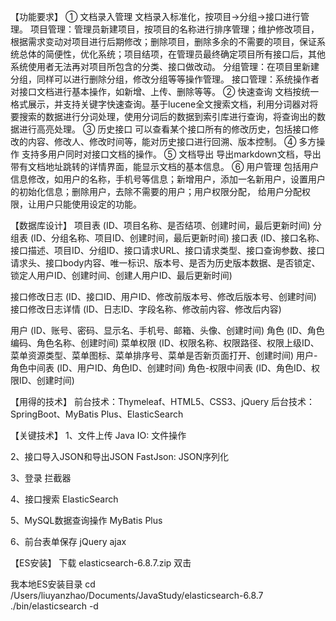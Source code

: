 【功能要求】
① 文档录入管理
文档录入标准化，按项目->分组->接口进行管理。
项目管理：管理员新建项目，按项目的名称进行排序管理；维护修改项目，根据需求变动对项目进行后期修改；删除项目，删除多余的不需要的项目，保证系统总体的简便性，优化系统；项目结项，在管理员最终确定项目所有接口后，其他系统使用者无法再对项目所包含的分类、接口做改动。
分组管理：在项目里新建分组，同样可以进行删除分组，修改分组等等操作管理。
接口管理：系统操作者对接口文档进行基本操作，如新增、上传、删除等等。
② 快速查询
文档按统一格式展示，并支持关键字快速查询。基于lucene全文搜索文档，利用分词器对将要搜索的数据进行分词处理，使用分词后的数据到索引库进行查询，将查询出的数据进行高亮处理。
③ 历史接口
可以查看某个接口所有的修改历史，包括接口修改的内容、修改人、修改时间等，能对历史接口进行回溯、版本控制。
④ 多方操作
         支持多用户同时对接口文档的操作。
⑤ 文档导出
导出markdown文档，导出带有文档地址跳转的详情界面，能显示文档的基本信息。 
⑥ 用户管理
包括用户信息修改，如用户的名称，手机号等信息；新增用户，添加一名新用户，设置用户的初始化信息；删除用户，去除不需要的用户；用户权限分配， 给用户分配权限，让用户只能使用设定的功能。



【数据库设计】
项目表 (ID、项目名称、是否结项、创建时间，最后更新时间) 
分组表 (ID、分组名称、项目ID、创建时间，最后更新时间)
接口表 (ID、接口名称、接口描述、项目ID、分组ID、接口请求URL、接口请求类型、接口查询参数、接口请求头、接口body内容、唯一标识、版本号、是否为历史版本数据、是否锁定、锁定人用户ID、创建时间、创建人用户ID、最后更新时间)

接口修改日志 (ID、接口ID、用户ID、修改前版本号、修改后版本号、创建时间)
接口修改日志详情 (ID、日志ID、字段名称、修改前内容、修改后内容)

用户 (ID、账号、密码、显示名、手机号、邮箱、头像、创建时间)
角色 (ID、角色编码、角色名称、创建时间)
菜单权限 (ID、权限名称、权限路径、权限上级ID、菜单资源类型、菜单图标、菜单排序号、菜单是否新页面打开、创建时间)
用户-角色中间表 (ID、用户ID、角色ID、创建时间)
角色-权限中间表 (ID、角色ID、权限ID、创建时间)

【用得的技术】
前台技术：Thymeleaf、HTML5、CSS3、jQuery
后台技术：SpringBoot、MyBatis Plus、ElasticSearch

【关键技术】
1、文件上传
Java IO: 文件操作

2、接口导入JSON和导出JSON
FastJson: JSON序列化

3、登录
拦截器

4、接口搜索
ElasticSearch

5、MySQL数据查询操作
MyBatis Plus

6、前台表单保存
jQuery ajax


【ES安装】
下载 elasticsearch-6.8.7.zip
双击 

我本地ES安装目录
cd /Users/liuyanzhao/Documents/JavaStudy/elasticsearch-6.8.7
./bin/elasticsearch -d